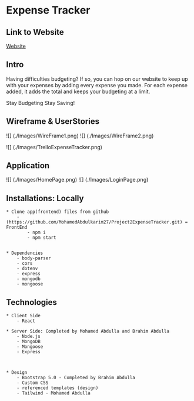 # Expense Tracker

## Link to Website

[Website](https://mohamedabdulkarim27.github.io/Project2ExpenseTracker/)

## Intro

Having difficulties budgeting? If so, you can hop on our website to keep up with your expenses by adding every expense you made. For each expense added, it adds the total and keeps your budgeting at a limit. 


Stay Budgeting Stay Saving!


## Wireframe & UserStories

 ![] (./Images/WireFrame1.png) 
 ![] (./Images/WireFrame2.png)

 ![] (./Images/TrelloExpenseTracker.png)

## Application 

![] (./Images/HomePage.png)
![] (./Images/LoginPage.png)

## Installations: Locally

    * Clone app(frontend) files from github
        -(https://github.com/MohamedAbdulkarim27/Project2ExpenseTracker.git) = FrontEnd
            - npm i
            - npm start


    * Dependencies
        - body-parser
        - cors
        - dotenv
        - express
        - mongodb
        - mongoose

## Technologies

    * Client Side
        - React

    * Server Side: Completed by Mohamed Abdulla and Brahim Abdulla
        - Node.js
        - MongoDB
        - Mongoose
        - Express



    * Design
        - Bootstrap 5.0 - Completed by Brahim Abdulla
        - Custom CSS
        - referenced templates (design)
        - Tailwind - Mohamed Abdulla